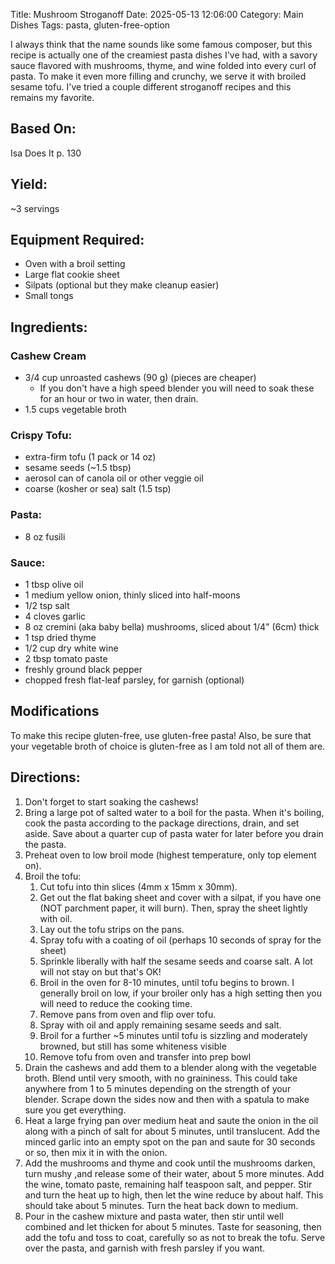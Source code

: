 Title: Mushroom Stroganoff
Date: 2025-05-13 12:06:00
Category: Main Dishes
Tags: pasta, gluten-free-option

I always think that the name sounds like some famous composer, but this recipe is actually one of the creamiest pasta dishes I've had, with a savory sauce flavored with mushrooms, thyme, and wine folded into every curl of pasta. To make it even more filling and crunchy, we serve it with broiled sesame tofu. I've tried a couple different stroganoff recipes and this remains my favorite.

## Based On:
Isa Does It p. 130

## Yield:
~3 servings

## Equipment Required:
- Oven with a broil setting
- Large flat cookie sheet
- Silpats (optional but they make cleanup easier)
- Small tongs

## Ingredients:
### Cashew Cream
- 3/4 cup unroasted cashews (90 g) (pieces are cheaper) 
    - If you don't have a high speed blender you will need to soak these for an hour or two in water, then drain.
- 1.5 cups vegetable broth

### Crispy Tofu:
- extra-firm tofu (1 pack or 14 oz)
- sesame seeds (~1.5 tbsp)
- aerosol can of canola oil or other veggie oil
- coarse (kosher or sea) salt (1.5 tsp)

### Pasta:
- 8 oz fusili

### Sauce:
- 1 tbsp olive oil
- 1 medium yellow onion, thinly sliced into half-moons
- 1/2 tsp salt
- 4 cloves garlic
- 8 oz cremini (aka baby bella) mushrooms, sliced about 1/4" (6cm) thick
- 1 tsp dried thyme
- 1/2 cup dry white wine
- 2 tbsp tomato paste
- freshly ground black pepper
- chopped fresh flat-leaf parsley, for garnish (optional)

## Modifications
To make this recipe gluten-free, use gluten-free pasta! Also, be sure that your vegetable broth of choice is gluten-free as I am told not all of them are.

## Directions:
1. Don't forget to start soaking the cashews!
2. Bring a large pot of salted water to a boil for the pasta.  When it's boiling, cook the pasta according to the package directions, drain, and set aside.  Save about a quarter cup of pasta water for later before you drain the pasta.
3. Preheat oven to low broil mode (highest temperature, only top element on).
4. Broil the tofu:
    1. Cut tofu into thin slices (4mm x 15mm x 30mm). 
    2. Get out the flat baking sheet and cover with a silpat, if you have one (NOT parchment paper, it will burn). Then, spray the sheet lightly with oil.
    3. Lay out the tofu strips on the pans. 
    4. Spray tofu with a coating of oil (perhaps 10 seconds of spray for the sheet)
    5. Sprinkle liberally with half the sesame seeds and coarse salt.  A lot will not stay on but that's OK!
    6. Broil in the oven for 8-10 minutes, until tofu begins to brown.  I generally broil on low, if your broiler only has a high setting then you will need to reduce the cooking time.
    7. Remove pans from oven and flip over tofu.
    8. Spray with oil and apply remaining sesame seeds and salt.
    9. Broil for a further ~5 minutes until tofu is sizzling and moderately browned, but still has some whiteness visible
    10. Remove tofu from oven and transfer into prep bowl
5. Drain the cashews and add them to a blender along with the vegetable broth.  Blend until very smooth, with no graininess.  This could take anywhere from 1 to 5 minutes depending on the strength of your blender.  Scrape down the sides now and then with a spatula to make sure you get everything.
6. Heat a large frying pan over medium heat and saute the onion in the oil along with a pinch of salt for about 5 minutes, until translucent.  Add the minced garlic into an empty spot on the pan and saute for 30 seconds or so, then mix it in with the onion.
7. Add the mushrooms and thyme and cook until the mushrooms darken, turn mushy ,and release some of their water, about 5 more minutes.  Add the wine, tomato paste, remaining half teaspoon salt, and pepper.  Stir and turn the heat up to high, then let the wine reduce by about half.  This should take about 5 minutes.  Turn the heat back down to medium.
8. Pour in the cashew mixture and pasta water, then stir until well combined and let thicken for about 5 minutes.  Taste for seasoning, then add the tofu and toss to coat, carefully so as not to break the tofu.  Serve over the pasta, and garnish with fresh parsley if you want.